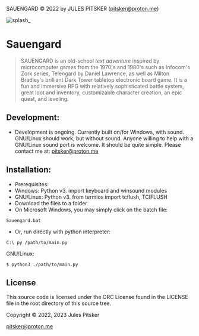 SAUENGARD © 2022 by JULES PITSKER  (pitsker@proton.me)

![splash_](https://user-images.githubusercontent.com/105970436/213262250-f591f961-3fd7-4646-9173-67d8a9893687.jpg)

# Sauengard

> SAUENGARD is an old-school *text adventure* inspired by microcomputer
games from the 1970's and 1980's such as Infocom's Zork series,
Telengard by Daniel Lawrence, as well as Milton Bradley's 
brilliant Dark Tower tabletop electronic board game.
It is a fun and immersive RPG with relatively sophisticated 
battle system, great loot and inventory, customizable character
creation, an epic quest, and leveling.

## Development:

- Development is ongoing. Currently built on/for Windows,
with sound. GNU/Linux should work, but without sound. Anyone
willing to help with a GNU/Linux sound port is welcome. It
should be quite simple. Please contact me at: 
pitsker@proton.me

## Installation:

- Prerequisites: 
- Windows: Python v3. import keyboard and winsound modules
- GNU/Linux: Python v3. from termios import tcflush, TCIFLUSH
- Download the files to a folder 
- On Microsoft Windows, you may simply click on the batch file: 
```
Sauengard.bat
``` 
- Or, run directly with python interpreter:
```
C:\ py /path/to/main.py
```
GNU/Linux:
```
$ python3 ./path/to/main.py
```
## License

This source code is licensed under the ORC License found in the LICENSE file in the root directory of this source tree.

Copyright © 2022, 2023 Jules Pitsker 

pitsker@proton.me
